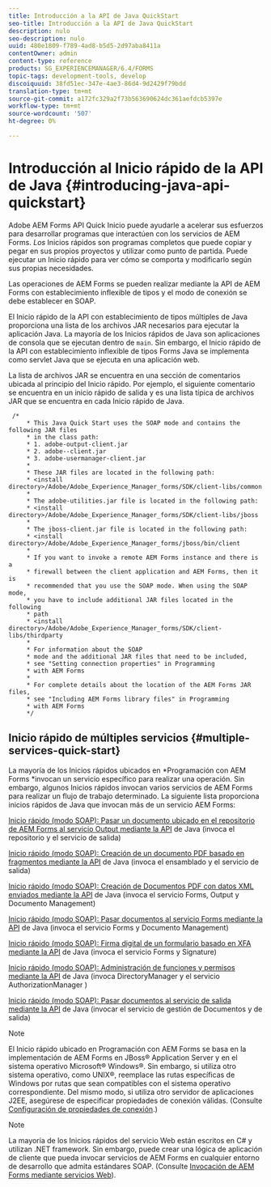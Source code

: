 ```yaml
---
title: Introducción a la API de Java QuickStart
seo-title: Introducción a la API de Java QuickStart
description: nulo
seo-description: nulo
uuid: 480e1809-f789-4ad8-b5d5-2d97aba8411a
contentOwner: admin
content-type: reference
products: SG_EXPERIENCEMANAGER/6.4/FORMS
topic-tags: development-tools, develop
discoiquuid: 38fd51ec-347e-4ae3-86d4-9d2429f79bdd
translation-type: tm+mt
source-git-commit: a172fc329a2f73b563690624dc361aefdcb5397e
workflow-type: tm+mt
source-wordcount: '507'
ht-degree: 0%

---
```



# Introducción al Inicio rápido de la API de Java {#introducing-java-api-quickstart}

Adobe AEM Forms API Quick Inicio puede ayudarle a acelerar sus esfuerzos para desarrollar programas que interactúen con los servicios de AEM Forms. *Los* Inicios rápidos son programas completos que puede copiar y pegar en sus propios proyectos y utilizar como punto de partida. Puede ejecutar un Inicio rápido para ver cómo se comporta y modificarlo según sus propias necesidades.

Las operaciones de AEM Forms se pueden realizar mediante la API de AEM Forms con establecimiento inflexible de tipos y el modo de conexión se debe establecer en SOAP.

El Inicio rápido de la API con establecimiento de tipos múltiples de Java proporciona una lista de los archivos JAR necesarios para ejecutar la aplicación Java. La mayoría de los Inicios rápidos de Java son aplicaciones de consola que se ejecutan dentro de `main`. Sin embargo, el Inicio rápido de la API con establecimiento inflexible de tipos Forms Java se implementa como servlet Java que se ejecuta en una aplicación web.

La lista de archivos JAR se encuentra en una sección de comentarios ubicada al principio del Inicio rápido. Por ejemplo, el siguiente comentario se encuentra en un inicio rápido de salida y es una lista típica de archivos JAR que se encuentra en cada Inicio rápido de Java.

```as3
 /* 
     * This Java Quick Start uses the SOAP mode and contains the following JAR files 
     * in the class path: 
     * 1. adobe-output-client.jar 
     * 2. adobe--client.jar 
     * 3. adobe-usermanager-client.jar 
     * 
     * These JAR files are located in the following path: 
     * <install directory>/Adobe/Adobe_Experience_Manager_forms/SDK/client-libs/common 
     * 
     * The adobe-utilities.jar file is located in the following path: 
     * <install directory>/Adobe/Adobe_Experience_Manager_forms/SDK/client-libs/jboss 
     * 
     * The jboss-client.jar file is located in the following path: 
     * <install directory>/Adobe/Adobe_Experience_Manager_forms/jboss/bin/client 
     * 
     * If you want to invoke a remote AEM Forms instance and there is a 
     * firewall between the client application and AEM Forms, then it is  
     * recommended that you use the SOAP mode. When using the SOAP mode,  
     * you have to include additional JAR files located in the following  
     * path 
     * <install directory>/Adobe/Adobe_Experience_Manager_forms/SDK/client-libs/thirdparty 
     * 
     * For information about the SOAP  
     * mode and the additional JAR files that need to be included,  
     * see "Setting connection properties" in Programming  
     * with AEM Forms 
     * 
     * For complete details about the location of the AEM Forms JAR files,  
     * see "Including AEM Forms library files" in Programming  
     * with AEM Forms 
     */
```

## Inicio rápido de múltiples servicios {#multiple-services-quick-start}

La mayoría de los Inicios rápidos ubicados en *Programación con AEM Forms *invocan un servicio específico para realizar una operación. Sin embargo, algunos Inicios rápidos invocan varios servicios de AEM Forms para realizar un flujo de trabajo determinado. La siguiente lista proporciona inicios rápidos de Java que invocan más de un servicio AEM Forms:

[Inicio rápido (modo SOAP): Pasar un documento ubicado en el repositorio de AEM Forms al servicio Output mediante la API](/help/forms/developing/output-service-java-api-quick.md#quick-start-soap-mode-passing-a-document-located-in-the-repository-to-the-output-service-using-the-java-api)  de Java (invoca el repositorio y el servicio de salida)

[Inicio rápido (modo SOAP): Creación de un documento PDF basado en fragmentos mediante la API](/help/forms/developing/output-service-java-api-quick.md#quick-start-soap-mode-creating-a-pdf-document-based-on-fragments-using-the-java-api)  de Java (invoca el ensamblado y el servicio de salida)

[Inicio rápido (modo SOAP): Creación de Documentos PDF con datos XML enviados mediante la API](/help/forms/developing/forms-service-api-quick-starts.md#quick-start-soap-mode-creating-pdf-documents-with-submitted-xml-data-using-the-java-api)  de Java (invoca el servicio Forms, Output y Documento Management)

[Inicio rápido (modo SOAP): Pasar documentos al servicio Forms mediante la API](/help/forms/developing/forms-service-api-quick-starts.md#quick-start-soap-mode-passing-documents-to-the-forms-service-using-the-java-api)  de Java (invoca el servicio Forms y Documento Management)

[Inicio rápido (modo SOAP): Firma digital de un formulario basado en XFA mediante la API](/help/forms/developing/signature-service-java-api-quick.md#quick-start-soap-mode-digitally-signing-a-xfa-based-form-using-the-java-api)  de Java (invoca el servicio Forms y Signature)

[Inicio rápido (modo SOAP): Administración de funciones y permisos mediante la API](/help/forms/developing/user-manager-java-api-quick.md#quick-start-soap-mode-managing-roles-and-permissions-using-the-java-api)  de Java (invoca DirectoryManager y el servicio AuthorizationManager )

[Inicio rápido (modo SOAP): Pasar documentos al servicio de salida mediante la API](/help/forms/developing/output-service-java-api-quick.md#quick-start-soap-mode-passing-documents-to-the-output-service-using-the-java-api)  de Java (invocar el servicio de gestión de Documentos y de salida)

>[!NOTE]
>
>El Inicio rápido ubicado en Programación con AEM Forms se basa en la implementación de AEM Forms en JBoss® Application Server y en el sistema operativo Microsoft® Windows®. Sin embargo, si utiliza otro sistema operativo, como UNIX®, reemplace las rutas específicas de Windows por rutas que sean compatibles con el sistema operativo correspondiente. Del mismo modo, si utiliza otro servidor de aplicaciones J2EE, asegúrese de especificar propiedades de conexión válidas. (Consulte [Configuración de propiedades de conexión](/help/forms/developing/invoking-aem-forms-using-java.md#setting-connection-properties).)

>[!NOTE]
>
>La mayoría de los Inicios rápidos del servicio Web están escritos en C# y utilizan .NET framework. Sin embargo, puede crear una lógica de aplicación de cliente que pueda invocar servicios de AEM Forms en cualquier entorno de desarrollo que admita estándares SOAP. (Consulte [Invocación de AEM Forms mediante servicios Web](/help/forms/developing/invoking-aem-forms-using-web.md#invoking-aem-forms-using-web-services)).

